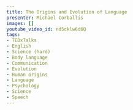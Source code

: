 ```yaml
---
title: The Origins and Evolution of Language
presenter: Michael Corballis
images: []
youtube_video_id: nd5cklw6d6Q
tags:
- TEDxTalks
- English
- Science (hard)
- Body language
- Communication
- Evolution
- Human origins
- Language
- Psychology
- Science
- Speech
---
```

